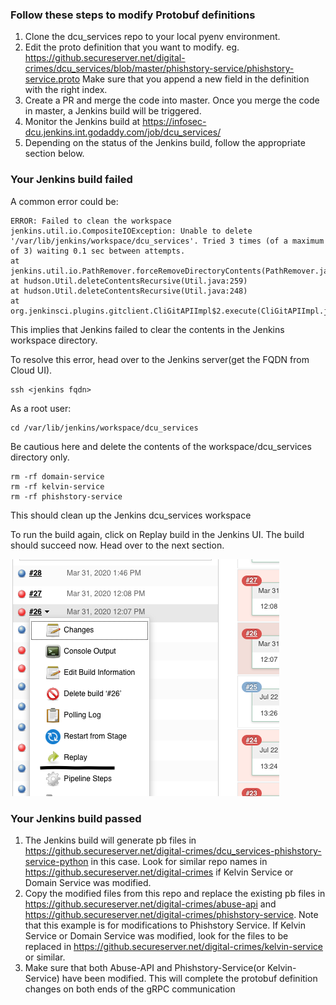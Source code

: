 ### Follow these steps to modify Protobuf definitions

1. Clone the dcu_services repo to your local pyenv environment.
2. Edit the proto definition that you want to modify. eg. https://github.secureserver.net/digital-crimes/dcu_services/blob/master/phishstory-service/phishstory-service.proto
    Make sure that you append a new field in the definition with the right index.
3. Create a PR and merge the code into master. Once you merge the code in master, a Jenkins build will be triggered.
4. Monitor the Jenkins build at https://infosec-dcu.jenkins.int.godaddy.com/job/dcu_services/
5. Depending on the status of the Jenkins build, follow the appropriate section below.

### Your Jenkins build failed

A common error could be:

```
ERROR: Failed to clean the workspace
jenkins.util.io.CompositeIOException: Unable to delete '/var/lib/jenkins/workspace/dcu_services'. Tried 3 times (of a maximum of 3) waiting 0.1 sec between attempts.
at jenkins.util.io.PathRemover.forceRemoveDirectoryContents(PathRemover.java:90)
at hudson.Util.deleteContentsRecursive(Util.java:259)
at hudson.Util.deleteContentsRecursive(Util.java:248)
at org.jenkinsci.plugins.gitclient.CliGitAPIImpl$2.execute(CliGitAPIImpl.java:626)
```

This implies that Jenkins failed to clear the contents in the Jenkins workspace directory. 

To resolve this error, head over to the Jenkins server(get the FQDN from Cloud UI).
```
ssh <jenkins fqdn>
```

As a root user:
```
cd /var/lib/jenkins/workspace/dcu_services
```

Be cautious here and delete the contents of the workspace/dcu_services directory only.

```
rm -rf domain-service
rm -rf kelvin-service
rm -rf phishstory-service
```
This should clean up the Jenkins dcu_services workspace

To run the build again, click on Replay build in the Jenkins UI. The build should succeed now. Head over to the next section.

![jenkins](/docs/jenkins.png?raw=true "Jenkins")

### Your Jenkins build passed

1. The Jenkins build will generate pb files in https://github.secureserver.net/digital-crimes/dcu_services-phishstory-service-python in this case.
   Look for similar repo names in https://github.secureserver.net/digital-crimes if Kelvin Service or Domain Service was modified.
3. Copy the modified files from this repo and replace the existing pb files in https://github.secureserver.net/digital-crimes/abuse-api and https://github.secureserver.net/digital-crimes/phishstory-service. Note that this example is for modifications to Phishstory Service. If Kelvin Service or Domain Service was modified, look for the files to be replaced in https://github.secureserver.net/digital-crimes/kelvin-service or similar.
4. Make sure that both Abuse-API and Phishstory-Service(or Kelvin-Service) have been modified. This will complete the protobuf definition changes on both ends of the gRPC communication


